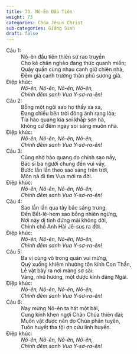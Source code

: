 ```yaml
---
title: 73. Nô-Ên Đầu Tiên
weight: 73
categories: Chúa Jêsus Christ
sub-categories: Giáng Sinh
draft: false
---
```

<dl><dt>Câu 1:</dt><dd data-verse="1">Nô-ên đầu tiên thiên sứ rao truyền <br/>Cho kẻ chăn nghèo đang thức quanh miền; <br/>Quây quần cùng nhau canh giữ chiên nhà, <br/>Đêm giá canh trường thân phủ sương già. </dd><dt>Điệp khúc:</dt><dd data-chorus="1"><em>Nô-ên, Nô-ên, Nô-ên, Nô-ên, <br/>Chính đêm sanh Vua Y-sơ-ra-ên! </em></dd><dt>Câu 2:</dt><dd data-verse="2">Bỗng một ngôi sao họ thấy xa xa, <br/>Đang chiếu bên trời đông ánh rạng lòa; <br/>Tia hào quang kia soi khắp sơn hà, <br/>không cứ đêm ngày soi sáng muôn nhà. </dd><dt>Điệp khúc:</dt><dd data-chorus="1"><em>Nô-ên, Nô-ên, Nô-ên, Nô-ên, <br/>Chính đêm sanh Vua Y-sơ-ra-ên! </em></dd><dt>Câu 3:</dt><dd data-verse="3">Cũng nhờ hào quang do chính sao nầy, <br/>Bác sĩ ba người chung đến vui vầy, <br/>Bước lần lần theo sao sáng trên trời, <br/>Môn nả đi tìm Vua mới ra đời. </dd><dt>Điệp khúc:</dt><dd data-chorus="1"><em>Nô-ên, Nô-ên, Nô-ên, Nô-ên, <br/>Chính đêm sanh Vua Y-sơ-ra-ên! </em></dd><dt>Câu 4:</dt><dd data-verse="4">Sao lần lần qua tây bắc sáng trưng, <br/>Đến Bết-lê-hem sao bỗng nhiên ngừng, <br/>Nơi này dị tinh đứng mãi không dời, <br/>Chính chỗ Anh Hài Jê-sus ra đời. </dd><dt>Điệp khúc:</dt><dd data-chorus="1"><em>Nô-ên, Nô-ên, Nô-ên, Nô-ên, <br/>Chính đêm sanh Vua Y-sơ-ra-ên! </em></dd><dt>Câu 5:</dt><dd data-verse="5">Ba vị cùng vô trong quán vui mừng, <br/>Quỳ xuống khiêm nhường tôn kính Con Thần, <br/>Lễ vật bày ra nơi máng sơ sài: <br/>Vàng, nhũ hương, một dược kính dâng Ngài. </dd><dt>Điệp khúc:</dt><dd data-chorus="1"><em>Nô-ên, Nô-ên, Nô-ên, Nô-ên, <br/>Chính đêm sanh Vua Y-sơ-ra-ên! </em></dd><dt>Câu 6:</dt><dd data-verse="6">Nay mừng Nô-ên ta hát một bài, <br/>Cung kính khen ngợi Chân Chúa thiên đài; <br/>Muôn vật được nên do Chúa phán tuyên, <br/>Tuôn huyết tha tội ơn cứu linh huyền. </dd><dt>Điệp khúc:</dt><dd data-chorus="1"><em>Nô-ên, Nô-ên, Nô-ên, Nô-ên, <br/>Chính đêm sanh Vua Y-sơ-ra-ên! </em></dd></dl>